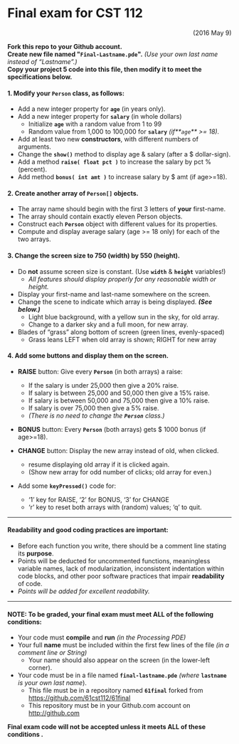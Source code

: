 # Final exam for CST 112  
<P ALIGN=RIGHT>(2016 May 9)</P>

**Fork this repo to your Github account.  
Create new file named "``Final-Lastname.pde``".**   _(Use your own last name instead of “Lastname”.)_  
**Copy your project 5 code into this file, then modify it to meet the specifications below.**

#### 1. Modify your **``Person``** class, as follows:
- Add a new integer property for **``age``** (in years only).
- Add a new integer property for **``salary``** (in whole dollars)
	- Initialize **``age``** with a random value from 1 to 99  
	- Random value from 1,000 to 100,000 for **``salary``** _(if**``age``** >= 18)._  
- Add at least two new **constructors**, with different numbers of arguments.
- Change the **``show()``** method to display age & salary (after a $ dollar-sign).
- Add a method  **``raise( float pct )``**  to increase the salary by pct % (percent).
- Add method  **``bonus( int amt )``**  to increase salary by $ amt (if age>=18).

#### 2. Create another array of **``Person[]``** objects.  
- The array name should begin with the first 3 letters of **your** first-name.
- The array should contain exactly eleven Person objects.
- Construct each **``Person``** object with different values for its properties.
- Compute and display average salary (age >= 18 only) for each of the two arrays.

#### 3. Change the screen size to 750 (width) by 550 (height).  
- Do __not__ assume screen size is constant.  (Use **``width``** & **`height`** variables!)
    - *All features should display properly for any reasonable width or height.* 
- Display your first-name and last-name somewhere on the screen.
- Change the scene to indicate which array is being displayed.  ***(See below.)***
    - Light blue background, with a yellow sun in the sky, for old array.
    - Change to a darker sky and a full moon, for new array.
- Blades of “grass” along bottom of screen (green lines, evenly-spaced) 
    - Grass leans LEFT when old array is shown; RIGHT for new array

#### 4. Add some buttons and display them on the screen.

- **RAISE** button:  Give every **``Person``** (in both arrays) a raise:  
  - If the salary is under 25,000 then give a 20% raise.  
  - If salary is between 25,000 and 50,000 then give a 15% raise.  
  - If salary is between 50,000 and 75,000 then give a 10% raise.
  - If salary is over 75,000 then give a 5% raise.
  - _(There is no need to change the **``Person``** class.)_

- **BONUS** button:  Every **``Person``** (both arrays) gets $ 1000 bonus (if age>=18).

- **CHANGE** button:  Display the new array instead of old, when clicked.  
  - resume displaying old array if it is clicked again.  
  - (Show new array for odd number of clicks; old array for even.)
 
- Add some **``keyPressed()``** code for:
    - ‘1’ key for RAISE, ‘2’ for BONUS, ‘3’ for CHANGE
    - ‘r’ key to reset both arrays with (random) values; ‘q’ to quit.

___
#### Readability and good coding practices are important:
- Before each function you write, there should be a comment line stating its __purpose__.  
- Points will be deducted for uncommented functions, meaningless variable names, lack of modularization, inconsistent indentation within code blocks, and other poor software practices that impair **readability** of code.  
- *Points will be added for excellent readability.*

___
#### NOTE:  To be graded, your final exam must meet ALL of the following conditions:
- Your code must __compile__ and __run__ *(in the Processing PDE)*
- Your full __name__ must be included within the first few lines of the file *(in a comment line or String)*
	- Your name should also appear on the screen (in the lower-left corner).
- Your code must be in a file named **`final-lastname.pde`** _(where_ **`lastname`** _is your own last name_).
	- This file must be in a repository named **`61final`** forked from https://github.com/61cst112/61final
	- This repository must be in your Github.com account on http://github.com

**Final exam code will not be accepted unless it meets ALL of these conditions .**

